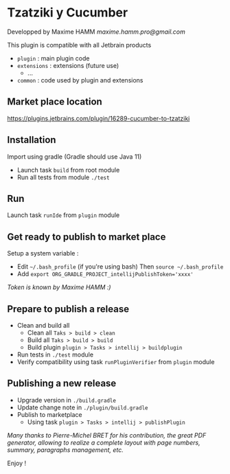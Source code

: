 # Tzatziki y Cucumber

Developped by Maxime HAMM
_maxime.hamm.pro@gmail.com_

This plugin is compatible with all Jetbrain products

- `plugin` : main plugin code
- `extensions` : extensions (future use)
    - ...
- `common` : code used by plugin and extensions

## Market place location
https://plugins.jetbrains.com/plugin/16289-cucumber-to-tzatziki

## Installation
Import using gradle (Gradle should use Java 11)
- Launch task `build` from root module
- Run all tests from module `./test`

## Run
Launch task `runIde` from `plugin` module

## Get ready to publish to market place
Setup a system variable :
- Edit `~/.bash_profile` (if you're using bash)
  Then `source ~/.bash_profile`
- Add `export ORG_GRADLE_PROJECT_intellijPublishToken='xxxx'`

_Token is known by Maxime HAMM :)_

## Prepare to publish a release
- Clean and build all
  - Clean all `Taks > build > clean`
  - Build all `Taks > build > build`
  - Build plugin `plugin > Tasks > intellij > buildplugin`
- Run tests in `./test` module
- Verify compatibility using task `runPluginVerifier` from `plugin` module

## Publishing a new release
- Upgrade version in `./build.gradle`
- Update change note in `./plugin/build.gradle`
- Publish to marketplace 
  - Using task `plugin > Tasks > intellij > publishPlugin`

*Many thanks to Pierre-Michel BRET for his contribution, the great PDF generator, allowing to realize a complete layout with page numbers, summary, paragraphs management, etc.*

Enjoy !


